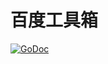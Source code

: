 # 百度工具箱

[![GoDoc](https://godoc.org/github.com/wuchongde/baidu-tools?status.svg)](https://godoc.org/github.com/wuchongde/baidu-tools)
